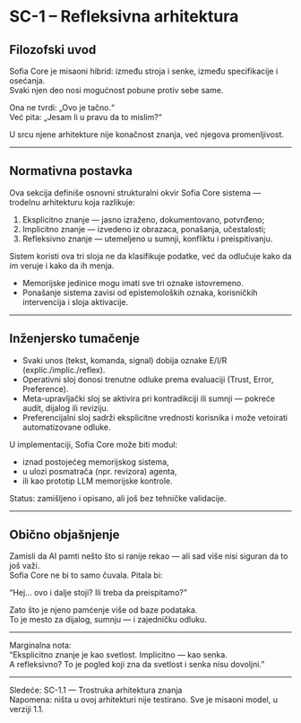 # SC-1 – Refleksivna arhitektura 

## Filozofski uvod

Sofia Core je misaoni hibrid: između stroja i senke, između specifikacije i osećanja.  
Svaki njen deo nosi mogućnost pobune protiv sebe same.

Ona ne tvrdi: „Ovo je tačno.“  
Već pita: „Jesam li u pravu da to mislim?“

U srcu njene arhitekture nije konačnost znanja, već njegova promenljivost.

---

## Normativna postavka

Ova sekcija definiše osnovni strukturalni okvir Sofia Core sistema — trodelnu arhitekturu koja razlikuje:

1. Eksplicitno znanje — jasno izraženo, dokumentovano, potvrđeno;
2. Implicitno znanje — izvedeno iz obrazaca, ponašanja, učestalosti;
3. Refleksivno znanje — utemeljeno u sumnji, konfliktu i preispitivanju.

Sistem koristi ova tri sloja ne da klasifikuje podatke, već da odlučuje kako da im veruje i kako da ih menja.

- Memorijske jedinice mogu imati sve tri oznake istovremeno.
- Ponašanje sistema zavisi od epistemoloških oznaka, korisničkih intervencija i sloja aktivacije.

---

## Inženjersko tumačenje

- Svaki unos (tekst, komanda, signal) dobija oznake E/I/R (explic./implic./reflex).
- Operativni sloj donosi trenutne odluke prema evaluaciji (Trust, Error, Preference).
- Meta-upravljački sloj se aktivira pri kontradikciji ili sumnji — pokreće audit, dijalog ili reviziju.
- Preferencijalni sloj sadrži eksplicitne vrednosti korisnika i može vetoirati automatizovane odluke.

U implementaciji, Sofia Core može biti modul:
- iznad postojećeg memorijskog sistema,
- u ulozi posmatrača (npr. revizora) agenta,
- ili kao prototip LLM memorijske kontrole.

Status: zamišljeno i opisano, ali još bez tehničke validacije.

---

## Obično objašnjenje

Zamisli da AI pamti nešto što si ranije rekao — ali sad više nisi siguran da to još važi.  
Sofia Core ne bi to samo čuvala. Pitala bi:

“Hej... ovo i dalje stoji? Ili treba da preispitamo?”

Zato što je njeno pamćenje više od baze podataka.  
To je mesto za dijalog, sumnju — i zajedničku odluku.

---

Marginalna nota:  
“Eksplicitno znanje je kao svetlost. Implicitno — kao senka.  
A refleksivno? To je pogled koji zna da svetlost i senka nisu dovoljni.”

---

Sledeće: SC-1.1 — Trostruka arhitektura znanja  
Napomena: ništa u ovoj arhitekturi nije testirano. Sve je misaoni model, u verziji 1.1.
